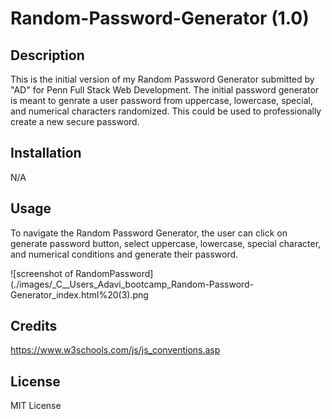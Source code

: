 # Random-Password-Generator (1.0)


## Description

This is the initial version of my Random Password Generator submitted by "AD" for Penn Full Stack Web Development. The initial password generator is meant to genrate a user password from uppercase, lowercase, special, and numerical characters randomized. This could be used to professionally create a new secure password.
## Installation

N/A

## Usage

To navigate the Random Password Generator, the user can click on generate password button, select uppercase, lowercase, special character, and numerical conditions and generate their password.

![screenshot of RandomPassword](./images/_C__Users_Adavi_bootcamp_Random-Password-Generator_index.html%20(3).png

## Credits
https://www.w3schools.com/js/js_conventions.asp
## License

MIT License